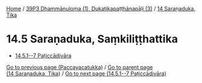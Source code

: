 
[Home](/) / [39P3 Dhammānuloma (1), Dukatikapaṭṭhānapāḷi (3)](...md) / [14 Saraṇaduka, Tika](../39P3/14.md)

# 14.5 Saraṇaduka, Saṃkiliṭṭhattika

* [14.5.1--7 Paṭiccādivāra](14.5/14.5.1--7.md)

[Go to previous page (Paccayacatukka)](14.4/14.4.1--7/Paccayacatukka.md) / [Go to parent page (14 Saraṇaduka, Tika)](../39P3/14.md) / [Go to next page (14.5.1--7 Paṭiccādivāra)](14.5/14.5.1--7.md)


